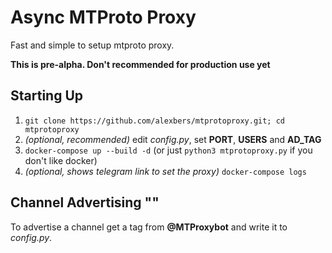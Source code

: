 # Async MTProto Proxy #

Fast and simple to setup mtproto proxy.

**This is pre-alpha. Don't recommended for production use yet**

## Starting Up ##
    
1. `git clone https://github.com/alexbers/mtprotoproxy.git; cd mtprotoproxy`
2. *(optional, recommended)* edit *config.py*, set **PORT**, **USERS** and **AD_TAG**
3. `docker-compose up --build -d` (or just `python3 mtprotoproxy.py` if you don't like docker)
4. *(optional, shows telegram link to set the proxy)* `docker-compose logs`

## Channel Advertising ""

To advertise a channel get a tag from **@MTProxybot** and write it to *config.py*.
